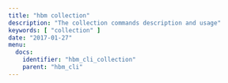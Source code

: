 ```yaml
---
title: "hbm collection"
description: "The collection commands description and usage"
keywords: [ "collection" ]
date: "2017-01-27"
menu:
  docs:
    identifier: "hbm_cli_collection"
    parent: "hbm_cli"
---
```

